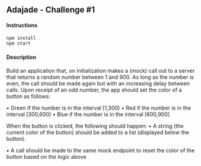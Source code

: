 ## Adajade - Challenge #1

#### Instructions

```sh
npm install
npm start
```

#### Description

Build an application that, on initialization makes a (mock) call out to a server that returns a random number between 1 and 900. As long as the number is even, the call should be made again but with an increasing delay between calls.
Upon receipt of an odd number, the app should set the color of a button as follows:

• Green if the number is in the interval [1,300)
• Red if the number is in the interval [300,600)
• Blue if the number is in the interval [600,900]

When the button is clicked, the following should happen:
• A string (the current color of the button) should be added to a list (displayed below the
button).

• A call should be made to the same mock endpoint to reset the color of the button based
on the logic above
